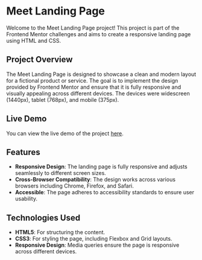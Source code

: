 # Meet Landing Page

Welcome to the Meet Landing Page project! This project is part of the Frontend Mentor challenges and aims to create a responsive landing page using HTML and CSS.

## Project Overview

The Meet Landing Page is designed to showcase a clean and modern layout for a fictional product or service. The goal is to implement the design provided by Frontend Mentor and ensure that it is fully responsive and visually appealing across different devices. The devices were widescreen (1440px), tablet (768px), and mobile (375px).

## Live Demo

You can view the live demo of the project [here](https://coco390.github.io/meet-landing-page/).

## Features

- **Responsive Design**: The landing page is fully responsive and adjusts seamlessly to different screen sizes.
- **Cross-Browser Compatibility**: The design works across various browsers including Chrome, Firefox, and Safari.
- **Accessible**: The page adheres to accessibility standards to ensure user usability.

## Technologies Used

- **HTML5**: For structuring the content.
- **CSS3**: For styling the page, including Flexbox and Grid layouts.
- **Responsive Design**: Media queries ensure the page is responsive across different devices.

